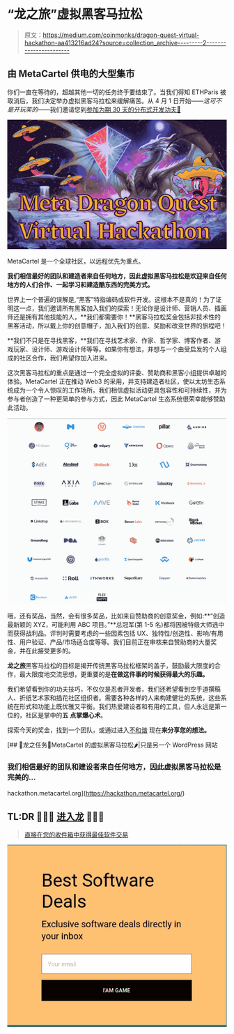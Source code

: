 # “龙之旅”虚拟黑客马拉松

> 原文：<https://medium.com/coinmonks/dragon-quest-virtual-hackathon-aa413216ad24?source=collection_archive---------2----------------------->

## 由 MetaCartel 供电的大型集市

你们一直在等待的，超越其他一切的任务终于要结束了。当我们得知 ETHParis 被取消后，我们决定举办虚拟黑客马拉松来缓解痛苦。从 4 月 1 日开始——*这可不是开玩笑的*——我们邀请您到[参加为期 30 天的分布式开发功夫🐉](https://hackathon.metacartel.org/)

![](img/cb22f4d4c58bc77e0fa4e3ba32c64582.png)

MetaCartel 是一个全球社区，以远程优先为重点。

**我们相信最好的团队和建造者来自任何地方，因此虚拟黑客马拉松是欢迎来自任何地方的人们合作、一起学习和建造酷东西的完美方式。**

世界上一个普遍的误解是,“黑客”特指编码或软件开发。这根本不是真的！为了证明这一点，我们邀请所有黑客加入我们的探索！无论你是设计师、营销人员、插画师还是拥有其他技能的人，**我们都需要你！**黑客马拉松奖金包括非技术性的黑客活动，所以戴上你的创意帽子，加入我们的创意、奖励和改变世界的旅程吧！

**我们不只是在寻找黑客，**我们在寻找艺术家、作家、哲学家、博客作者、游戏玩家、设计师、游戏设计师等等。如果你有想法，并想与一个由受启发的个人组成的社区合作，我们希望你加入进来。

这次黑客马拉松的重点是通过一个完全虚拟的评委、赞助商和黑客小组提供卓越的体验。MetaCartel 正在推动 Web3 的采用，并支持建造者社区，使以太坊生态系统成为一个令人惊叹的工作场所。我们相信虚拟活动更具包容性和可持续性，并为参与者创造了一种更简单的参与方式，因此 MetaCartel 生态系统很荣幸能够赞助此活动。

![](img/ed76f2f11e3435e1b4e49d1bd7bb4a08.png)

哦，还有奖品，当然，会有很多奖品，比如来自赞助商的创意奖金，例如:**“创造最新颖的 XYZ，可能利用 ABC 项目。”**总冠军(第 1-5 名)都将因被特级大师选中而获得战利品。评判时需要考虑的一些因素包括 UX、独特性/创造性、影响/有用性、用户验证、产品/市场适合度等等。我们目前正在审核来自赞助商的大量奖金，并在此接受更多的。

**龙之旅**黑客马拉松的目标是揭开传统黑客马拉松框架的盖子，鼓励最大限度的合作，最大限度地交流思想，更重要的是**在做这件事的时候获得最大的乐趣。**

我们希望看到你的功夫技巧，不仅仅是忍者开发者，我们还希望看到空手道撰稿人、折纸艺术家和插花社区组织者。需要各种各样的人来构建健壮的系统，这些系统在形式和功能上既优雅又平衡。我们热爱建设者和有用的工具，但人永远是第一位的，社区是掌中的**五** **点掌爆心术**。

探索今天的奖金，找到一个团队，或通过进入[不和谐](https://discord.gg/zwVYwsh) 现在**来分享您的想法。**

[](https://hackathon.metacartel.org/) [## 🐲龙之任务🐲MetaCartel 的虚拟黑客马拉松🌶|只是另一个 WordPress 网站

### 我们相信最好的团队和建设者来自任何地方，因此虚拟黑客马拉松是完美的…

hackathon.metacartel.org](https://hackathon.metacartel.org/) 

## TL:DR **🐲🐲🐲** [进入龙](https://hackathon.metacartel.org/) **🐲🐲🐲**

> [直接在您的收件箱中获得最佳软件交易](https://coincodecap.com/?utm_source=coinmonks)

[![](img/7c0b3dfdcbfea594cc0ae7d4f9bf6fcb.png)](https://coincodecap.com/?utm_source=coinmonks)